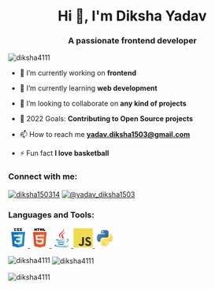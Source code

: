 <h1 align="center">Hi 👋, I'm Diksha Yadav</h1>
<h3 align="center">A passionate frontend developer</h3>


<p align="left"> <img src="https://komarev.com/ghpvc/?username=diksha4111&label=Profile%20views&color=0e75b6&style=flat" alt="diksha4111" /> </p>


- 🔭 I’m currently working on **frontend**

- 🌱 I’m currently learning **web development**

- 👯 I’m looking to collaborate on **any kind of projects**

- 🎯 2022 Goals: **Contributing to Open Source projects** 

- 📫 How to reach me **yadav.diksha1503@gmail.com**

- ⚡ Fun fact **I love basketball**

<h3 align="left">Connect with me:</h3>
<p align="left">
<a href="https://twitter.com/diksha150314" target="blank"><img align="center" src="https://raw.githubusercontent.com/rahuldkjain/github-profile-readme-generator/master/src/images/icons/Social/twitter.svg" alt="diksha150314" height="30" width="40" /></a>
<a href="https://www.hackerrank.com/@yadav_diksha1503" target="blank"><img align="center" src="https://raw.githubusercontent.com/rahuldkjain/github-profile-readme-generator/master/src/images/icons/Social/hackerrank.svg" alt="@yadav_diksha1503" height="30" width="40" /></a>
</p>

<h3 align="left">Languages and Tools:</h3>
<p align="left"> <a href="https://www.w3schools.com/css/" target="_blank" rel="noreferrer"> <img src="https://raw.githubusercontent.com/devicons/devicon/master/icons/css3/css3-original-wordmark.svg" alt="css3" width="40" height="40"/> </a> <a href="https://www.w3.org/html/" target="_blank" rel="noreferrer"> <img src="https://raw.githubusercontent.com/devicons/devicon/master/icons/html5/html5-original-wordmark.svg" alt="html5" width="40" height="40"/> </a> <a href="https://www.java.com" target="_blank" rel="noreferrer"> <img src="https://raw.githubusercontent.com/devicons/devicon/master/icons/java/java-original.svg" alt="java" width="40" height="40"/> </a> <a href="https://developer.mozilla.org/en-US/docs/Web/JavaScript" target="_blank" rel="noreferrer"> <img src="https://raw.githubusercontent.com/devicons/devicon/master/icons/javascript/javascript-original.svg" alt="javascript" width="40" height="40"/> </a> <a href="https://www.python.org" target="_blank" rel="noreferrer"> <img src="https://raw.githubusercontent.com/devicons/devicon/master/icons/python/python-original.svg" alt="python" width="40" height="40"/> </a> </p>

<p><img align="left" src="https://github-readme-stats.vercel.app/api/top-langs?username=diksha4111&show_icons=true&locale=en&layout=compact" alt="diksha4111" /></p>

<p>&nbsp;<img align="center" src="https://github-readme-stats.vercel.app/api?username=diksha4111&show_icons=true&locale=en" alt="diksha4111" /></p>

<p><img align="center" src="https://github-readme-streak-stats.herokuapp.com/?user=diksha4111&" alt="diksha4111" /></p>


<!---
Diksha4111/Diksha4111 is a ✨ special ✨ repository because its `README.md` (this file) appears on your GitHub profile.
You can click the Preview link to take a look at your changes.
--->

<!---![GitHub Stats](https://github-readme-stats.vercel.app/api?username=Diksha4111&theme=radical)--->
